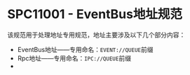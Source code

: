 # SPC11001 - EventBus地址规范

该规范用于处理地址专用规范，地址主要涉及以下几个部分内容：

* EventBus地址——专用命名：`EVENT://QUEUE`前缀
* Rpc地址——专用命名：`IPC://QUEUE`前缀
* 


